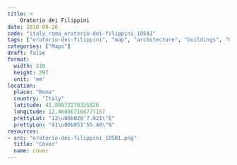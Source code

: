 ```yaml
---
title: > 
    Oratorio dei Filippini
date: 2018-09-26
code: "italy_roma_oratorio-dei-filippini_10581"
tags: ["oratorio-dei-filippini", "map", "architecture", "buildings", "Roma", "Italy"]
categories: ["Maps"]
draft: false
format:
  width: 210
  height: 297
  unit: 'mm'
location:
  place: "Roma"
  country: "Italy"
  latitude: 41.89872270325826
  longitude: 12.468867168777157
  prettyLat: "12\u00b028'7.921\"E"
  prettyLon: "41\u00b053'55.40\"N"
resources:
- src: "oratorio-dei-filippini_10581.png"
  title: "Cover"
  name: cover
---
```

